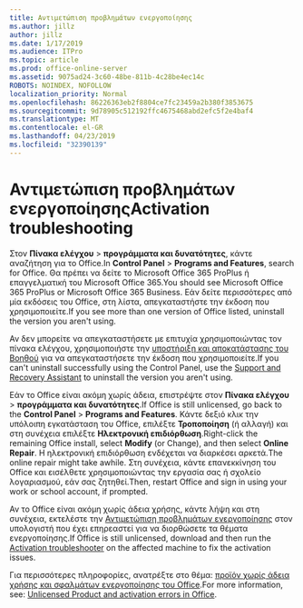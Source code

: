 ```yaml
---
title: Αντιμετώπιση προβλημάτων ενεργοποίησης
ms.author: jillz
author: jillz
ms.date: 1/17/2019
ms.audience: ITPro
ms.topic: article
ms.prod: office-online-server
ms.assetid: 9075ad24-3c60-48be-811b-4c28be4ec14c
ROBOTS: NOINDEX, NOFOLLOW
localization_priority: Normal
ms.openlocfilehash: 86226363eb2f8804ce7fc23459a2b380f3853675
ms.sourcegitcommit: 9d78905c512192ffc4675468abd2efc5f2e4baf4
ms.translationtype: MT
ms.contentlocale: el-GR
ms.lasthandoff: 04/23/2019
ms.locfileid: "32390139"
---
```

# <a name="activation-troubleshooting"></a><span data-ttu-id="acdcc-102">Αντιμετώπιση προβλημάτων ενεργοποίησης</span><span class="sxs-lookup"><span data-stu-id="acdcc-102">Activation troubleshooting</span></span>

<span data-ttu-id="acdcc-103">Στον **Πίνακα ελέγχου** \> **προγράμματα και δυνατότητες**, κάντε αναζήτηση για το Office.</span><span class="sxs-lookup"><span data-stu-id="acdcc-103">In **Control Panel** \> **Programs and Features**, search for Office.</span></span> <span data-ttu-id="acdcc-104">Θα πρέπει να δείτε το Microsoft Office 365 ProPlus ή επαγγελματική του Microsoft Office 365.</span><span class="sxs-lookup"><span data-stu-id="acdcc-104">You should see Microsoft Office 365 ProPlus or Microsoft Office 365 Business.</span></span> <span data-ttu-id="acdcc-105">Εάν δείτε περισσότερες από μία εκδόσεις του Office, στη λίστα, απεγκαταστήστε την έκδοση που χρησιμοποιείτε.</span><span class="sxs-lookup"><span data-stu-id="acdcc-105">If you see more than one version of Office listed, uninstall the version you aren't using.</span></span> 
  
<span data-ttu-id="acdcc-106">Αν δεν μπορείτε να απεγκαταστήσετε με επιτυχία χρησιμοποιώντας τον πίνακα ελέγχου, χρησιμοποιήστε την [υποστήριξη και αποκατάστασης του Βοηθού](https://aka.ms/SARA-OfficeUninstall-Alchemy) για να απεγκαταστήσετε την έκδοση που χρησιμοποιείτε.</span><span class="sxs-lookup"><span data-stu-id="acdcc-106">If you can't uninstall successfully using the Control Panel, use the [Support and Recovery Assistant](https://aka.ms/SARA-OfficeUninstall-Alchemy) to uninstall the version you aren't using.</span></span> 
  
<span data-ttu-id="acdcc-107">Εάν το Office είναι ακόμη χωρίς άδεια, επιστρέψτε στον **Πίνακα ελέγχου** \> **προγράμματα και δυνατότητες**.</span><span class="sxs-lookup"><span data-stu-id="acdcc-107">If Office is still unlicensed, go back to the **Control Panel** \> **Programs and Features**.</span></span> <span data-ttu-id="acdcc-108">Κάντε δεξιό κλικ την υπόλοιπη εγκατάσταση του Office, επιλέξτε **Τροποποίηση** (ή αλλαγή) και στη συνέχεια επιλέξτε **Ηλεκτρονική επιδιόρθωση**.</span><span class="sxs-lookup"><span data-stu-id="acdcc-108">Right-click the remaining Office install, select **Modify** (or Change), and then select **Online Repair**.</span></span> <span data-ttu-id="acdcc-109">Η ηλεκτρονική επιδιόρθωση ενδέχεται να διαρκέσει αρκετά.</span><span class="sxs-lookup"><span data-stu-id="acdcc-109">The online repair might take awhile.</span></span> <span data-ttu-id="acdcc-110">Στη συνέχεια, κάντε επανεκκίνηση του Office και εισέλθετε χρησιμοποιώντας την εργασία σας ή σχολείο λογαριασμού, εάν σας ζητηθεί.</span><span class="sxs-lookup"><span data-stu-id="acdcc-110">Then, restart Office and sign in using your work or school account, if prompted.</span></span>
  
<span data-ttu-id="acdcc-111">Αν το Office είναι ακόμη χωρίς άδεια χρήσης, κάντε λήψη και στη συνέχεια, εκτελέστε την [Αντιμετώπιση προβλημάτων ενεργοποίησης](https://aka.ms/SARA-OfficeActivation-Alchemy) στον υπολογιστή που έχει επηρεαστεί για να διορθώσετε τα θέματα ενεργοποίησης.</span><span class="sxs-lookup"><span data-stu-id="acdcc-111">If Office is still unlicensed, download and then run the [Activation troubleshooter](https://aka.ms/SARA-OfficeActivation-Alchemy) on the affected machine to fix the activation issues.</span></span> 
  
<span data-ttu-id="acdcc-112">Για περισσότερες πληροφορίες, ανατρέξτε στο θέμα: [προϊόν χωρίς άδεια χρήσης και σφαλμάτων ενεργοποίησης του Office](https://support.office.com/article/0d23d3c0-c19c-4b2f-9845-5344fedc4380).</span><span class="sxs-lookup"><span data-stu-id="acdcc-112">For more information, see: [Unlicensed Product and activation errors in Office](https://support.office.com/article/0d23d3c0-c19c-4b2f-9845-5344fedc4380).</span></span>
